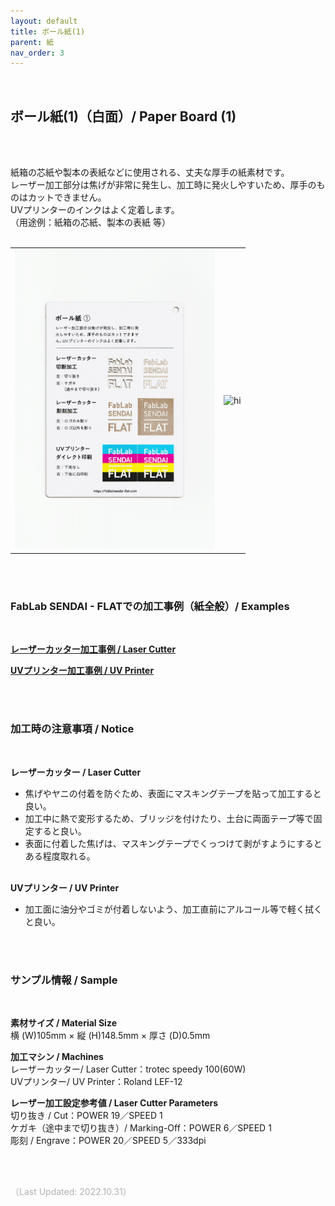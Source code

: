 ```yaml
---
layout: default
title: ボール紙(1)
parent: 紙
nav_order: 3
---
```


<br>

## ボール紙(1)（白面）/ Paper Board (1)
<br><br>

紙箱の芯紙や製本の表紙などに使用される、丈夫な厚手の紙素材です。<br>
レーザー加工部分は焦げが非常に発生し、加工時に発火しやすいため、厚手のものはカットできません。<br>
UVプリンターのインクはよく定着します。<br>
（用途例：紙箱の芯紙、製本の表紙 等）
<br>
<br>

<table>
<tr style="border:none;">
<td style="border:none;"><img src="assets/20_Board_W_1.png" width="320" alt="hi" class="inline"/></td>
<td style="border:none;"><img src="assets/20_Board_W_2.png" width="320" alt="hi" class="inline"/></td>
</tr>
</table>

<br><br>

### FabLab SENDAI - FLATでの加工事例（紙全般）/ Examples
<br>

[**レーザーカッター加工事例 / Laser Cutter**](https://www.flickr.com/search/?user_id=96175517%40N02&sort=date-taken-desc&safe_search=1&view_all=1&tags=paperlc)

[**UVプリンター加工事例 / UV Printer**](https://www.flickr.com/search/?user_id=96175517%40N02&sort=date-taken-desc&safe_search=1&view_all=1&tags=paperuv)

<br><br>

### 加工時の注意事項 / Notice
<br>

**レーザーカッター / Laser Cutter**
<br>
* 焦げやヤニの付着を防ぐため、表面にマスキングテープを貼って加工すると良い。<br>
* 加工中に熱で変形するため、ブリッジを付けたり、土台に両面テープ等で固定すると良い。<br>
* 表面に付着した焦げは、マスキングテープでくっつけて剥がすようにするとある程度取れる。<br><br>

**UVプリンター / UV Printer**
<br>
* 加工面に油分やゴミが付着しないよう、加工直前にアルコール等で軽く拭くと良い。<br>

<br><br>

### サンプル情報 / Sample
<br>

**素材サイズ / Material Size**<br>
横 (W)105mm × 縦 (H)148.5mm × 厚さ (D)0.5mm<br>

**加工マシン / Machines**<br>
レーザーカッター/ Laser Cutter：trotec speedy 100(60W)<br>
UVプリンター/ UV Printer：Roland LEF-12<br>

**レーザー加工設定参考値 / Laser Cutter Parameters**<br>
切り抜き / Cut：POWER 19／SPEED 1<br>
ケガキ（途中まで切り抜き）/ Marking-Off：POWER 6／SPEED 1<br>
彫刻 / Engrave：POWER 20／SPEED 5／333dpi<br>

<br><br>

<span style="color: #B2B2B2; ">
（Last Updated: 2022.10.31）
</span>
